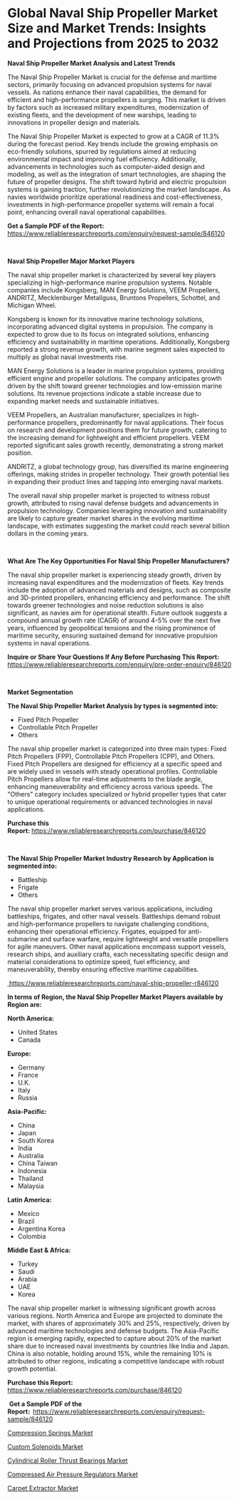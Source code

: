 <p><h1>Global Naval Ship Propeller Market Size and Market Trends: Insights and Projections from 2025 to 2032</h1></p><p><strong>Naval Ship Propeller Market Analysis and Latest Trends</strong></p>
<p><p>The Naval Ship Propeller Market is crucial for the defense and maritime sectors, primarily focusing on advanced propulsion systems for naval vessels. As nations enhance their naval capabilities, the demand for efficient and high-performance propellers is surging. This market is driven by factors such as increased military expenditures, modernization of existing fleets, and the development of new warships, leading to innovations in propeller design and materials.</p><p>The Naval Ship Propeller Market is expected to grow at a CAGR of 11.3% during the forecast period. Key trends include the growing emphasis on eco-friendly solutions, spurred by regulations aimed at reducing environmental impact and improving fuel efficiency. Additionally, advancements in technologies such as computer-aided design and modeling, as well as the integration of smart technologies, are shaping the future of propeller designs. The shift toward hybrid and electric propulsion systems is gaining traction, further revolutionizing the market landscape. As navies worldwide prioritize operational readiness and cost-effectiveness, investments in high-performance propeller systems will remain a focal point, enhancing overall naval operational capabilities.</p></p>
<p><strong>Get a Sample PDF of the Report:&nbsp;</strong> <a href="https://www.reliableresearchreports.com/enquiry/request-sample/846120?utm_campaign=3316&utm_medium=2&utm_source=Github&utm_content=ia&utm_term=10042025&utm_id=naval-ship-propeller">https://www.reliableresearchreports.com/enquiry/request-sample/846120</a></p>
<p>&nbsp;</p>
<p><strong>Naval Ship Propeller Major Market Players</strong></p>
<p><p>The naval ship propeller market is characterized by several key players specializing in high-performance marine propulsion systems. Notable companies include Kongsberg, MAN Energy Solutions, VEEM Propellers, ANDRITZ, Mecklenburger Metallguss, Bruntons Propellers, Schottel, and Michigan Wheel.</p><p>Kongsberg is known for its innovative marine technology solutions, incorporating advanced digital systems in propulsion. The company is expected to grow due to its focus on integrated solutions, enhancing efficiency and sustainability in maritime operations. Additionally, Kongsberg reported a strong revenue growth, with marine segment sales expected to multiply as global naval investments rise.</p><p>MAN Energy Solutions is a leader in marine propulsion systems, providing efficient engine and propeller solutions. The company anticipates growth driven by the shift toward greener technologies and low-emission marine solutions. Its revenue projections indicate a stable increase due to expanding market needs and sustainable initiatives.</p><p>VEEM Propellers, an Australian manufacturer, specializes in high-performance propellers, predominantly for naval applications. Their focus on research and development positions them for future growth, catering to the increasing demand for lightweight and efficient propellers. VEEM reported significant sales growth recently, demonstrating a strong market position.</p><p>ANDRITZ, a global technology group, has diversified its marine engineering offerings, making strides in propeller technology. Their growth potential lies in expanding their product lines and tapping into emerging naval markets. </p><p>The overall naval ship propeller market is projected to witness robust growth, attributed to rising naval defense budgets and advancements in propulsion technology. Companies leveraging innovation and sustainability are likely to capture greater market shares in the evolving maritime landscape, with estimates suggesting the market could reach several billion dollars in the coming years.</p></p>
<p>&nbsp;</p>
<p><strong>What Are The Key Opportunities For Naval Ship Propeller Manufacturers?</strong></p>
<p><p>The naval ship propeller market is experiencing steady growth, driven by increasing naval expenditures and the modernization of fleets. Key trends include the adoption of advanced materials and designs, such as composite and 3D-printed propellers, enhancing efficiency and performance. The shift towards greener technologies and noise reduction solutions is also significant, as navies aim for operational stealth. Future outlook suggests a compound annual growth rate (CAGR) of around 4-5% over the next five years, influenced by geopolitical tensions and the rising prominence of maritime security, ensuring sustained demand for innovative propulsion systems in naval operations.</p></p>
<p><strong>Inquire or Share Your Questions If Any Before Purchasing This Report:</strong> <a href="https://www.reliableresearchreports.com/enquiry/pre-order-enquiry/846120?utm_campaign=3316&utm_medium=2&utm_source=Github&utm_content=ia&utm_term=10042025&utm_id=naval-ship-propeller">https://www.reliableresearchreports.com/enquiry/pre-order-enquiry/846120</a></p>
<p>&nbsp;</p>
<p><strong>Market Segmentation</strong></p>
<p><strong>The Naval Ship Propeller Market Analysis by types is segmented into:</strong></p>
<p><ul><li>Fixed Pitch Propeller</li><li>Controllable Pitch Propeller</li><li>Others</li></ul></p>
<p><p>The naval ship propeller market is categorized into three main types: Fixed Pitch Propellers (FPP), Controllable Pitch Propellers (CPP), and Others. Fixed Pitch Propellers are designed for efficiency at a specific speed and are widely used in vessels with steady operational profiles. Controllable Pitch Propellers allow for real-time adjustments to the blade angle, enhancing maneuverability and efficiency across various speeds. The "Others" category includes specialized or hybrid propeller types that cater to unique operational requirements or advanced technologies in naval applications.</p></p>
<p><strong>Purchase this Report:&nbsp;</strong><a href="https://www.reliableresearchreports.com/purchase/846120?utm_campaign=3316&utm_medium=2&utm_source=Github&utm_content=ia&utm_term=10042025&utm_id=naval-ship-propeller">https://www.reliableresearchreports.com/purchase/846120</a></p>
<p>&nbsp;</p>
<p><strong>The Naval Ship Propeller Market Industry Research by Application is segmented into:</strong></p>
<p><ul><li>Battleship</li><li>Frigate</li><li>Others</li></ul></p>
<p><p>The naval ship propeller market serves various applications, including battleships, frigates, and other naval vessels. Battleships demand robust and high-performance propellers to navigate challenging conditions, enhancing their operational efficiency. Frigates, equipped for anti-submarine and surface warfare, require lightweight and versatile propellers for agile maneuvers. Other naval applications encompass support vessels, research ships, and auxiliary crafts, each necessitating specific design and material considerations to optimize speed, fuel efficiency, and maneuverability, thereby ensuring effective maritime capabilities.</p></p>
<p><a href="https://www.reliableresearchreports.com/naval-ship-propeller-r846120?utm_campaign=3316&utm_medium=2&utm_source=Github&utm_content=ia&utm_term=10042025&utm_id=naval-ship-propeller">&nbsp;https://www.reliableresearchreports.com/naval-ship-propeller-r846120</a></p>
<p><strong>In terms of Region, the Naval Ship Propeller Market Players available by Region are:</strong></p>
<p>
    <p> <strong> North America: </strong>
        <ul>
            <li>United States</li>
            <li>Canada</li>
        </ul>
        </p> 
    <p> <strong> Europe: </strong>
        <ul>
            <li>Germany</li>
            <li>France</li>
            <li>U.K.</li>
            <li>Italy</li>
            <li>Russia</li>
        </ul>
        </p> 
    <p> <strong> Asia-Pacific: </strong>
        <ul>
            <li>China</li>
            <li>Japan</li>
            <li>South Korea</li>
            <li>India</li>
            <li>Australia</li>
            <li>China Taiwan</li>
            <li>Indonesia</li>
            <li>Thailand</li>
            <li>Malaysia</li>
        </ul>
        </p> 
    <p> <strong> Latin America: </strong>
        <ul>
            <li>Mexico</li>
            <li>Brazil</li>
            <li>Argentina Korea</li>
            <li>Colombia</li>
        </ul>
        </p> 
    <p> <strong> Middle East & Africa: </strong>
        <ul>
            <li>Turkey</li>
            <li>Saudi</li>
            <li>Arabia</li>
            <li>UAE</li>
            <li>Korea</li>
        </ul>
    </p>
    </p>
<p><p>The naval ship propeller market is witnessing significant growth across various regions. North America and Europe are projected to dominate the market, with shares of approximately 30% and 25%, respectively, driven by advanced maritime technologies and defense budgets. The Asia-Pacific region is emerging rapidly, expected to capture about 20% of the market share due to increased naval investments by countries like India and Japan. China is also notable, holding around 15%, while the remaining 10% is attributed to other regions, indicating a competitive landscape with robust growth potential.</p></p>
<p><strong>Purchase this Report: </strong><a href="https://www.reliableresearchreports.com/purchase/846120?utm_campaign=3316&utm_medium=2&utm_source=Github&utm_content=ia&utm_term=10042025&utm_id=naval-ship-propeller">https://www.reliableresearchreports.com/purchase/846120</a></p>
<p>&nbsp;<strong>Get a Sample PDF of the Report:&nbsp;&nbsp;</strong><a href="https://www.reliableresearchreports.com/enquiry/request-sample/846120?utm_campaign=3316&utm_medium=2&utm_source=Github&utm_content=ia&utm_term=10042025&utm_id=naval-ship-propeller">https://www.reliableresearchreports.com/enquiry/request-sample/846120</a></p>
<p><strong></strong></p>
<p><p><a href="https://github.com/birbamanan03/Market-Research-Report-List-1/blob/main/compression-springs-market.md?utm_campaign=3316&utm_medium=2&utm_source=Github&utm_content=ia&utm_term=10042025&utm_id=naval-ship-propeller">Compression Springs Market</a></p><p><a href="https://github.com/djibenesha/Market-Research-Report-List-1/blob/main/custom-solenoids-market.md?utm_campaign=3316&utm_medium=2&utm_source=Github&utm_content=ia&utm_term=10042025&utm_id=naval-ship-propeller">Custom Solenoids Market</a></p><p><a href="https://github.com/nibbsmantji/Market-Research-Report-List-1/blob/main/cylindrical-roller-thrust-bearings-market.md?utm_campaign=3316&utm_medium=2&utm_source=Github&utm_content=ia&utm_term=10042025&utm_id=naval-ship-propeller">Cylindrical Roller Thrust Bearings Market</a></p><p><a href="https://github.com/abedlagagica4/Market-Research-Report-List-1/blob/main/compressed-air-pressure-regulators-market.md?utm_campaign=3316&utm_medium=2&utm_source=Github&utm_content=ia&utm_term=10042025&utm_id=naval-ship-propeller">Compressed Air Pressure Regulators Market</a></p><p><a href="https://github.com/bholdsfofie/Market-Research-Report-List-1/blob/main/carpet-extractor-market.md?utm_campaign=3316&utm_medium=2&utm_source=Github&utm_content=ia&utm_term=10042025&utm_id=naval-ship-propeller">Carpet Extractor Market</a></p></p>